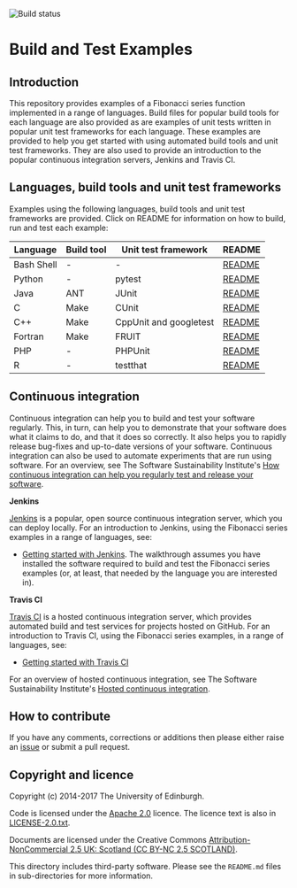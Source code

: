 ![Build status](https://travis-ci.org/CS3398-Espresso-Noir/build_and_test_examples.svg?branch=master)

Build and Test Examples
=======================

Introduction
------------

This repository provides examples of a Fibonacci series function implemented in a range of languages. Build files for popular build tools for each language are also provided as are examples of unit tests written in popular unit test frameworks for each language. These examples are provided to help you get started with using automated build tools and unit test frameworks. They are also used to provide an introduction to the popular continuous integration servers, Jenkins and Travis CI.

Languages, build tools and unit test frameworks
-----------------------------------------------

Examples using the following languages, build tools and unit test frameworks are provided. Click on README for information on how to build, run and test each example:

| Language | Build tool | Unit test framework | README |
| -------- | ---------- | ------------------- | ------ |
| Bash Shell | - | - | [README](./sh/README.md) |
| Python | - | pytest | [README](./python/README.md) |
| Java | ANT | JUnit | [README](./java/README.md) |
| C | Make | CUnit | [README](./c/README.md) |
| C++ | Make | CppUnit and googletest | [README](./cpp/README.md) |
| Fortran | Make | FRUIT | [README](./fortran/README.md) |
| PHP | - |  PHPUnit | [README](./php/README.md) |
| R | - |  testthat | [README](./R/README.md) |

Continuous integration
----------------------

Continuous integration can help you to build and test your software regularly. This, in turn, can help you to demonstrate that your software does what it claims to do, and that it does so correctly. It also helps you to rapidly release bug-fixes and up-to-date versions of your software. Continuous integration can also be used to automate experiments that are run using software. For an overview, see The Software Sustainability Institute's [How continuous integration can help you regularly test and release your software](http://software.ac.uk/how-continuous-integration-can-help-you-regularly-test-and-release-your-software).

**Jenkins**

[Jenkins](http://jenkins-ci.org) is a popular, open source continuous integration server, which you can deploy locally. For an introduction to Jenkins, using the Fibonacci series examples in a range of languages, see:

* [Getting started with Jenkins](./jenkins/README.md). The walkthrough assumes you have installed the software required to build and test the Fibonacci series examples (or, at least, that needed by the language you are interested in).

**Travis CI**

[Travis CI](https://travis-ci.org/) is a hosted continuous integration server, which provides automated build and test services for projects hosted on GitHub.  For an introduction to Travis CI, using the Fibonacci series examples, in a range of languages, see:

* [Getting started with Travis CI](./travis/README.md)

For an overview of hosted continuous integration, see The Software Sustainability Institute's [Hosted continuous integration](http://www.software.ac.uk/resources/guides/hosted-continuous-integration).

How to contribute
-----------------

If you have any comments, corrections or additions then please either raise an [issue](https://github.com/softwaresaved/build_and_test_examples/issues) or submit a pull request.

Copyright and licence
---------------------

Copyright (c) 2014-2017 The University of Edinburgh.

Code is licensed under the [Apache 2.0](http://www.apache.org/licenses/LICENSE-2.0.html) licence. The licence text is also in [LICENSE-2.0.txt](./LICENSE-2.0.txt).

Documents are licensed under the Creative Commons [Attribution-NonCommercial 2.5 UK: Scotland (CC BY-NC 2.5 SCOTLAND)](http://creativecommons.org/licenses/by-nc/2.5/scotland/).

This directory includes third-party software. Please see the `README.md` files in sub-directories for more information. 
